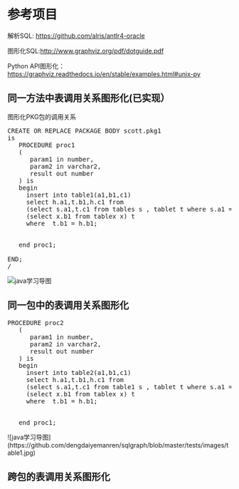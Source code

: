 # 参考项目 #
解析SQL: https://github.com/alris/antlr4-oracle

图形化SQL:http://www.graphviz.org/pdf/dotguide.pdf

Python API图形化：https://graphviz.readthedocs.io/en/stable/examples.html#unix-py

## 同一方法中表调用关系图形化(已实现） ##
图形化PKG包的调用关系
<pre>
CREATE OR REPLACE PACKAGE BODY scott.pkg1
is
   PROCEDURE proc1
   (
      param1 in number,
	  param2 in varchar2,
	  result out number
   ) is
   begin
	 insert into table1(a1,b1,c1)
	 select h.a1,t.b1,h.c1 from 
	 (select s.a1,t.c1 from tables s , tablet t where s.a1 = t.a1) h,
	 (select x.b1 from tablex x) t 
	 where  t.b1 = h.b1;
	 
   
   end proc1;
   
END;
/
</pre>
![java学习导图](https://github.com/dengdaiyemanren/sqlgraph/blob/master/tests/images/table1.jpg)




## 同一包中的表调用关系图形化 ##

<pre>
PROCEDURE proc2
   (
      param1 in number,
	  param2 in varchar2,
	  result out number
   ) is
   begin
	 insert into table2(a1,b1,c1)
	 select h.a1,t.b1,h.c1 from 
	 (select s.a1,t.c1 from table1 s , tablet t where s.a1 = t.a1) h,
	 (select x.b1 from tablex x) t 
	 where  t.b1 = h.b1;
	 
   
   end proc1;
</pre>
</pre>
![java学习导图](https://github.com/dengdaiyemanren/sqlgraph/blob/master/tests/images/table1.jpg)


## 跨包的表调用关系图形化  ##
